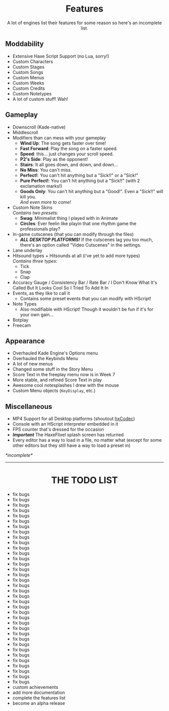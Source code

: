 <h1 align="center">Features</h1>
<p align="center">A lot of engines list their features for some reason so here's an incomplete list.</p>

## Moddability
- Extensive Haxe Script Support (no Lua, sorry!)
- Custom Characters
- Custom Stages
- Custom Songs
- Custom Menus
- Custom Weeks
- Custom Credits
- Custom Notetypes
- A lot of custom stuff! Wah!

## Gameplay
- Downscroll (Kade-native)
- Middlescroll
- Modifiers than can mess with your gameplay
  - **Wind Up**: The song gets faster over time!
  - **Fast Forward**: Play the song on a faster speed.
  - **Speed**: this... just changes your scroll speed.
  - **P2's Side**: Play as the opponent!
  - **Stairs**: It all goes down, and down, and down...
  - **No Miss**: You can't miss.
  - **Perfect!**: You can't hit anything but a "Sick!!" or a "Sick!"
  - **Pure Perfect!**: You can't hit anything but a "Sick!!" (with 2 exclamation marks!)
  - **Goods Only**: You can't hit anything but a "Good!". Even a "Sick!!" will kill you.
  <br>*And even more to come!*
- Custom Note Skins
  <br>*Contains two presets:*  
  - **Swag**: Minimalist thing I played with in Animate
  - **Circles**: Ever feelin like playin that one rhythm game the professionals play?
- In-game cutscenes (that you can modify through the files)
  - **_ALL DESKTOP PLATFORMS!_** If the cutscenes lag you too much, there's an option called "Video Cutscenes" in the settings.
- Lane underlay 
- Hitsound types + Hitsounds at all (i've yet to add more types)
  <br>*Contains three types:*  
  - Tick
  - Snap
  - Clap
- Accuracy Gauge / Consistency Bar / Rate Bar / I Don't Know What It's Called But It Looks Cool So I Tried To Add It In
- Events, as they like to call it
  - Contains some preset events that you can modify with HScript!
- Note Types
  - Also modifiable with HScript! Though it wouldn't be fun if it's for your own gain...
- Botplay
- Freecam

## Appearance
- Overhauled Kade Engine's Options menu
- Overhauled the Keybinds Menu
- A lot of new menus
- Changed some stuff in the Story Menu
- Score Text in the freeplay menu now is in Week 7
- More stable, and refined Score Text in play
- Awesome cool notesplashes I drew with the mouse
- Custom Menu objects (`KeyDisplay`, etc.)

## Miscellaneous
- MP4 Support for all Desktop platforms (shoutout [hxCodec](https://github.com/polybiusproxy/hxCodec))
- Console with an HScript interpreter embedded in it
- FPS counter that's dressed for the occasion
- **_Important_** The HaxeFlixel splash screen has returned
- Every editor has a way to load in a file, no matter what (except for some other editors but they still have a way to load a preset in)

*\*incomplete\**

---

<h1 align="center">THE TODO LIST</h1>

- fix bugs
- fix bugs
- fix bugs
- fix bugs
- fix bugs
- fix bugs
- fix bugs
- fix bugs
- fix bugs
- fix bugs
- fix bugs
- fix bugs
- fix bugs
- fix bugs
- fix bugs
- fix bugs
- fix bugs
- fix bugs
- fix bugs
- fix bugs
- fix bugs
- fix bugs
- fix bugs
- fix bugs
- fix bugs
- fix bugs
- fix bugs
- fix bugs
- fix bugs
- fix bugs
- fix bugs
- fix bugs
- fix bugs
- fix bugs
- fix bugs
- fix bugs
- custom achievements
- add more documentation
- complete the features list
- become an alpha release
